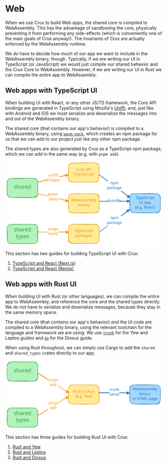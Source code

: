 # Web

When we use Crux to build Web apps, the shared core is compiled to WebAssembly.
This has the advantage of sandboxing the core, physically preventing it from
performing any side-effects (which is conveniently one of the main goals of Crux
anyway!). The invariants of Crux are actually enforced by the WebAssembly
runtime.

We _do_ have to decide how much of our app we want to include in the WebAssembly
binary, though. Typically, if we are writing our UI in TypeScript (or
JavaScript) we would just compile our shared behavior and the Crux Core to
WebAssembly. However, if we are writing our UI in Rust we can compile the entire
app to WebAssembly.

## Web apps with TypeScript UI

When building UI with React, or any other JS/TS framework, the Core API bindings
are generated in TypeScript using Mozilla's
[Uniffi](https://mozilla.github.io/uniffi-rs/), and, just like with Android and
iOS we must serialize and deserialize the messages into and out of the
WebAssembly binary.

The shared core (that contains our app's behavior) is compiled to a WebAssembly
binary, using [`wasm-pack`](https://rustwasm.github.io/wasm-pack/), which
creates an npm package for us that we can add to our project just like any other
npm package.

The shared types are also generated by Crux as a TypeScript npm package, which
we can add in the same way (e.g. with `pnpm add`).

![build flow](./flow_ts.svg)

This section has two guides for building TypeScript UI with Crux:

1. [TypeScript and React (Next.js)](./nextjs.md)
2. [TypeScript and React (Remix)](./remix.md)

## Web apps with Rust UI

When building UI with Rust (or other languages), we can compile the entire app
to WebAssembly, and reference the core and the shared types directly. We do not
have to serialize and deserialize messages, because they stay in the same memory
space.

The shared core (that contains our app's behavior) _and_ the UI code are
compiled to a WebAssembly binary, using the relevant toolchain for the language
and framework we are using. We use [`trunk`](https://trunkrs.dev/) for the Yew
and Leptos guides and [`dx`](https://dioxuslabs.com/learn/0.4/CLI/installation/)
for the Dioxus guide.

When using Rust throughout, we can simply use Cargo to add the `shared` and
`shared_types` crates directly to our app.

![build flow](./flow_rust.svg)

This section has three guides for building Rust UI with Crux:

1. [Rust and Yew](./yew.md)
2. [Rust and Leptos](./leptos.md)
3. [Rust and Dioxus](./dioxus.md)
